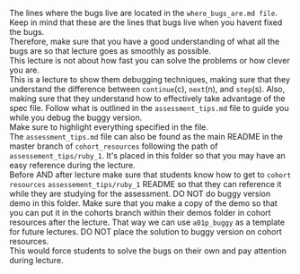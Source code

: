 The lines where the bugs live are located in the `where_bugs_are.md file`.  
Keep in mind that these are the lines that bugs live when you havent fixed the bugs.  
Therefore, make sure that you have a good understanding of what all the bugs are so that lecture goes as smoothly as possible.  
This lecture is not about how fast you can solve the problems or how clever you are.  
This is a lecture to show them debugging techniques, making sure that they understand the difference between `continue`(c), `next`(n), and `step`(s). 
Also, making sure that they understand how to effectively take advantage of the spec file. 
Follow what is outlined in the `assessment_tips.md` file to guide you while you debug the buggy version.  
Make sure to highlight everything specified in the file.  
The `assessment_tips.md` file can also be found as the main README in the master branch of `cohort_resources` following the path of `assessement_tips/ruby_1`. 
It's placed in this folder so that you may have an easy reference during the lecture.  
Before AND after lecture make sure that students know how to get to `cohort resources` `assessement_tips/ruby_1` README so that they can reference it while they are studying for the assessment. 
DO NOT do buggy version demo in this folder. Make sure that you make a copy of the demo so that you can put it in the cohorts branch within their demos folder in cohort resources after the lecture. 
That way we can use `a01p_buggy` as a template for future lectures. DO NOT place the solution to buggy version on cohort resources.  
This would force students to solve the bugs on their own and pay attention during lecture.
